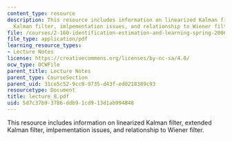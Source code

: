 ```yaml
---
content_type: resource
description: This resource includes information on linearized Kalman filter, extended
  Kalman filter, imlpementation issues, and relationship to Wiener filter.
file: /courses/2-160-identification-estimation-and-learning-spring-2006/5d7c37b93786ddb91cd913d1ab994848_lecture_8.pdf
file_type: application/pdf
learning_resource_types:
- Lecture Notes
license: https://creativecommons.org/licenses/by-nc-sa/4.0/
ocw_type: OCWFile
parent_title: Lecture Notes
parent_type: CourseSection
parent_uid: 31ce5c52-9cc0-9735-d43f-ed0218389c93
resourcetype: Document
title: lecture_8.pdf
uid: 5d7c37b9-3786-ddb9-1cd9-13d1ab994848
---
```

This resource includes information on linearized Kalman filter, extended Kalman filter, imlpementation issues, and relationship to Wiener filter.